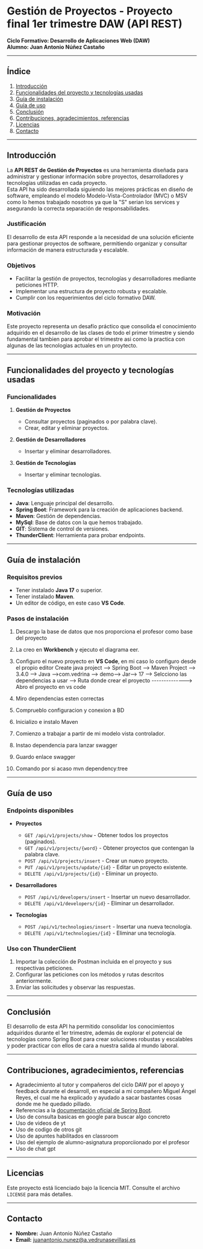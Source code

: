 # Gestión de Proyectos - Proyecto final 1er trimestre DAW (API REST)
**Ciclo Formativo: Desarrollo de Aplicaciones Web (DAW)**  
**Alumno: Juan Antonio Núñez Castaño**

---

## Índice
1. [Introducción](#introducción)
2. [Funcionalidades del proyecto y tecnologías usadas](#funcionalidades-del-proyecto-y-tecnologías-usadas)
3. [Guía de instalación](#guía-de-instalación)
4. [Guía de uso](#guía-de-uso)
5. [Conclusión](#conclusión)
6. [Contribuciones, agradecimientos, referencias](#contribuciones-agradecimientos-referencias)
7. [Licencias](#licencias)
8. [Contacto](#contacto)

---

## Introducción
La **API REST de Gestión de Proyectos** es una herramienta diseñada para administrar y gestionar información sobre proyectos, desarrolladores y tecnologías utilizadas en cada proyecto.  
Esta API ha sido desarrollada siguiendo las mejores prácticas en diseño de software, empleando el modelo Modelo-Vista-Controlador (MVC) o MSV como lo hemos trabajado nosotros ya que la "S" serian los services y asegurando la correcta separación de responsabilidades.  

### Justificación
El desarrollo de esta API responde a la necesidad de una solución eficiente para gestionar proyectos de software, permitiendo organizar y consultar información de manera estructurada y escalable.

### Objetivos
- Facilitar la gestión de proyectos, tecnologías y desarrolladores mediante peticiones HTTP.
- Implementar una estructura de proyecto robusta y escalable.
- Cumplir con los requerimientos del ciclo formativo DAW.

### Motivación
Este proyecto representa un desafío práctico que consolida el conocimiento adquirido en el desarrollo de las clases de todo el primer trimestre y siendo fundamental tambien para aprobar el trimestre asi como la practica con algunas de las tecnologias actuales en un proytecto.

---

## Funcionalidades del proyecto y tecnologías usadas

### Funcionalidades
1. **Gestión de Proyectos**  
   - Consultar proyectos (paginados o por palabra clave).
   - Crear, editar y eliminar proyectos.

2. **Gestión de Desarrolladores**  
   - Insertar y eliminar desarrolladores.

3. **Gestión de Tecnologías**  
   - Insertar y eliminar tecnologías.

### Tecnologías utilizadas
- **Java**: Lenguaje principal del desarrollo.
- **Spring Boot**: Framework para la creación de aplicaciones backend.
- **Maven**: Gestión de dependencias.
- **MySql**: Base de datos con la que hemos trabajado.
- **GIT**: Sistema de control de versiones.
- **ThunderClient**: Herramienta para probar endpoints.

---

## Guía de instalación

### Requisitos previos
- Tener instalado **Java 17** o superior.
- Tener instalado **Maven**.
- Un editor de código, en este caso **VS Code**.

### Pasos de instalación
1. Descargo la base de datos que nos proporciona el profesor como base del proyecto
2. La creo en **Workbench** y ejecuto el diagrama eer.
3. Configuro el nuevo proyecto en **VS Code**, en mi caso lo configuro desde el propio editor
   Create java project --> Spring Boot --> Maven Project --> 3.4.0 
   --> Java -->com.vedrina --> demo--> Jar--> 17 --> Selcciono las dependencias a usar -->
   Ruta donde crear el proyecto --------------> Abro el proyecto en vs code
4. Miro dependencias esten correctas
5. Comprueblo configuracion y conexion a BD
6. Inicializo e instalo Maven
7. Comienzo a trabajar a partir de mi modelo vista controlador.

8. Instao dependencia para lanzar swagger
9. Guardo enlace swagger
10. Comando por si acaso mvn dependency:tree

---

## Guía de uso

### Endpoints disponibles
- **Proyectos**
  - `GET /api/v1/projects/show` - Obtener todos los proyectos (paginados).
  - `GET /api/v1/projects/{word}` - Obtener proyectos que contengan la palabra clave.
  - `POST /api/v1/projects/insert` - Crear un nuevo proyecto.
  - `PUT /api/v1/projects/update/{id}` - Editar un proyecto existente.
  - `DELETE /api/v1/projects/{id}` - Eliminar un proyecto.

- **Desarrolladores**
  - `POST /api/v1/developers/insert` - Insertar un nuevo desarrollador.
  - `DELETE /api/v1/developers/{id}` - Eliminar un desarrollador.

- **Tecnologías**
  - `POST /api/v1/technologies/insert` - Insertar una nueva tecnología.
  - `DELETE /api/v1/technologies/{id}` - Eliminar una tecnología.

### Uso con ThunderClient
1. Importar la colección de Postman incluida en el proyecto y sus respectivas peticiones.
2. Configurar las peticiones con los métodos y rutas descritos anteriormente.
3. Enviar las solicitudes y observar las respuestas.

---

## Conclusión
El desarrollo de esta API ha permitido consolidar los conocimientos adquiridos durante el 1er trimestre, además de explorar el potencial de tecnologías como Spring Boot para crear soluciones robustas y escalables y poder practicar con ellos de 
cara a nuestra salida al mundo laboral.

---

## Contribuciones, agradecimientos, referencias
- Agradecimiento al tutor y compañeros del ciclo DAW por el apoyo y feedback durante el desarroll, en especial 
a mi compañero Miguel Ángel Reyes, el cual me ha explicado y ayudado a sacar bastantes cosas donde me he quedado pillado.
- Referencias a la [documentación oficial de Spring Boot](https://spring.io/projects/spring-boot).
- Uso de consulta basicas en google para buscar algo concreto
- Uso de videos de yt
- Uso de codigo de otros git
- Uso de apuntes habilitados en classroom
- Uso del ejemplo de alumno-asignatura proporciionado por el profesor
- Uso de chat gpt

---

## Licencias
Este proyecto está licenciado bajo la licencia MIT. Consulte el archivo `LICENSE` para más detalles.

---

## Contacto
- **Nombre:** Juan Antonio Núñez Castaño
- **Email:** juanantonio.nunez@a.vedrunasevillasj.es